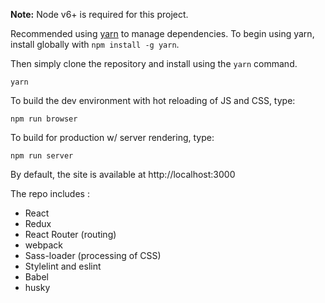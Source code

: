 
**Note:** Node v6+ is required for this project.

Recommended using [yarn](https://code.facebook.com/posts/1840075619545360) to manage dependencies. To begin using yarn, install globally with `npm install -g yarn`.

Then simply clone the repository and install using the `yarn` command.

```
yarn
```

To build the dev environment with hot reloading of JS and CSS, type:

`npm run browser`

To build for production w/ server rendering, type:

`npm run server`

By default, the site is available at http://localhost:3000

The repo includes :

- React
- Redux 
- React Router (routing)
- webpack 
- Sass-loader (processing of CSS)
- Stylelint and eslint 
- Babel 
- husky 

